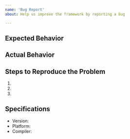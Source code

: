 ```yaml
---
name: 'Bug Report'
about: Help us improve the framework by reporting a bug

---
```


## Expected Behavior

## Actual Behavior

## Steps to Reproduce the Problem

1.
1.
1.

## Specifications

- Version:
- Platform:
- Compiler: